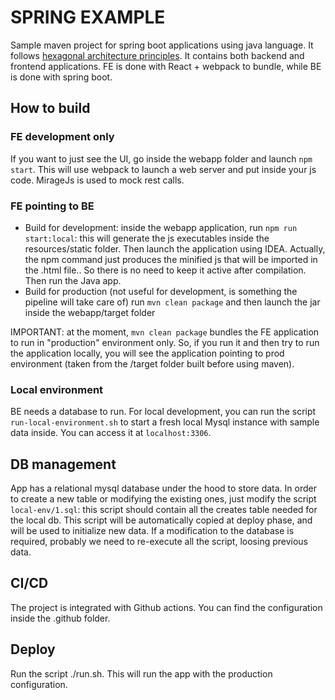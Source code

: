 # SPRING EXAMPLE

Sample maven project for spring boot applications using java language.
It follows [hexagonal architecture principles](https://netflixtechblog.com/ready-for-changes-with-hexagonal-architecture-b315ec967749).
It contains both backend and frontend applications. FE is done with React + webpack to bundle, while BE is done with
spring boot.

## How to build 

### FE development only

If you want to just see the UI, go inside the webapp folder and launch `npm start`. This will use webpack to launch a
web server and put inside your js code. MirageJs is used to mock rest calls.

### FE pointing to BE

- Build for development: inside the webapp application, run `npm run start:local`: this will generate the js executables inside
  the resources/static folder. Then launch the application using IDEA. Actually, the npm command just produces the minified
  js that will be imported in the .html file.. So there is no need to keep it active after compilation. Then run the Java app.
- Build for production (not useful for development, is something the pipeline will take care of) run `mvn clean package`
  and then launch the jar inside the webapp/target folder

IMPORTANT: at the moment, `mvn clean package` bundles the FE application to run in "production" environment only. So,
if you run it and then try to run the application locally, you will see the application pointing to prod environment
(taken from the /target folder built before using maven).

### Local environment

BE needs a database to run. For local development, you can run the script `run-local-environment.sh` to start a fresh
local Mysql instance with sample data inside. You can access it at `localhost:3306`.

## DB management

App has a relational mysql database under the hood to store data. In order to create a new table or modifying the existing ones,
just modify the script `local-env/1.sql`: this script should contain all the creates table needed for the local db.
This script will be automatically copied at deploy phase, and will be used to initialize new data. If a modification to the 
database is required, probably we need to re-execute all the script, loosing previous data.

## CI/CD

The project is integrated with Github actions. You can find the configuration inside the .github folder.

## Deploy

Run the script ./run.sh. This will run the app with the production configuration.